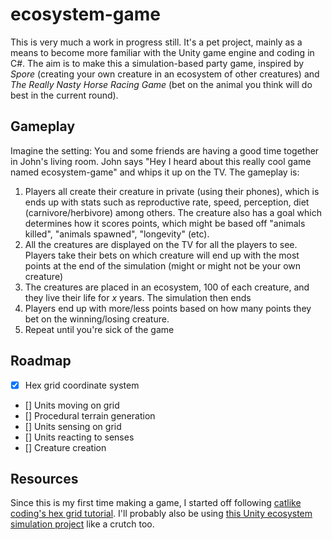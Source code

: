 # ecosystem-game
This is very much a work in progress still. It's a pet project, mainly as a means to become more familiar with the Unity game engine and coding in C#.
The aim is to make this a simulation-based party game, inspired by *Spore* (creating your own creature in an ecosystem of other creatures) and *The Really Nasty Horse Racing Game* (bet on the animal you think will do best in the current round).

## Gameplay
Imagine the setting: You and some friends are having a good time together in John's living room. John says "Hey I heard about this really cool game named ecosystem-game" and whips it up on the TV.
The gameplay is:
1. Players all create their creature in private (using their phones), which is ends up with stats such as reproductive rate, speed, perception, diet (carnivore/herbivore) among others. The creature also has a goal which determines how it scores points, which might be based off "animals killed", "animals spawned", "longevity" (etc).
2. All the creatures are displayed on the TV for all the players to see. Players take their bets on which creature will end up with the most points at the end of the simulation (might or might not be your own creature)
3. The creatures are placed in an ecosystem, 100 of each creature, and they live their life for *x* years. The simulation then ends
4. Players end up with more/less points based on how many points they bet on the winning/losing creature.
5. Repeat until you're sick of the game

## Roadmap
- [x] Hex grid coordinate system
- [] Units moving on grid
- [] Procedural terrain generation
- [] Units sensing on grid
- [] Units reacting to senses
- [] Creature creation

## Resources
Since this is my first time making a game, I started off following [catlike coding's hex grid tutorial](https://catlikecoding.com/unity/tutorials/hex-map/). I'll probably also be using [this Unity ecosystem simulation project](https://github.com/SebLague/Ecosystem-2) like a crutch too.
